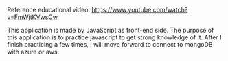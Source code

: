 Reference educational video: https://www.youtube.com/watch?v=FmWjtKVwsCw

This application is made by JavaScript as front-end side. 
The purpose of this application is to practice javascript to get strong knowledge of it.
After I finish practicing a few times, I will move forward to connect to mongoDB with azure or aws.